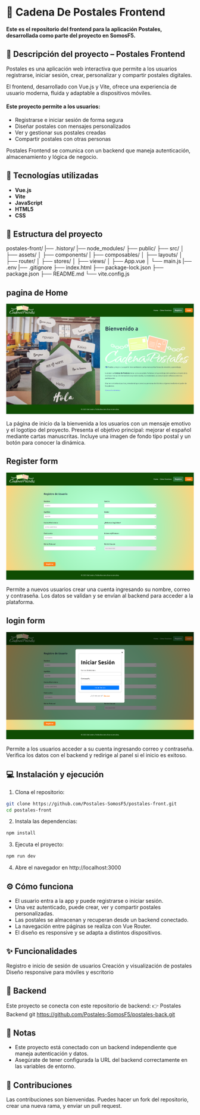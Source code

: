 # 🌸 Cadena De Postales Frontend

#### Este es el repositorio del frontend para la aplicación **Postales**, desarrollada como parte del proyecto en SomosF5.

## 📌 Descripción del proyecto – Postales Frontend

Postales es una aplicación web interactiva que permite a los usuarios registrarse, iniciar sesión, crear, personalizar y compartir postales digitales.

El frontend, desarrollado con Vue.js y Vite, ofrece una experiencia de usuario moderna, fluida y adaptable a dispositivos móviles.

#### Este proyecto permite a los usuarios:

- Registrarse e iniciar sesión de forma segura
- Diseñar postales con mensajes personalizados
- Ver y gestionar sus postales creadas
- Compartir postales con otras personas

Postales Frontend se comunica con un backend que maneja autenticación, almacenamiento y lógica de negocio.

## 🚀 Tecnologías utilizadas

- **Vue.js**
- **Vite**
- **JavaScript**
- **HTML5**
- **CSS**

## 📁 Estructura del proyecto

postales-front/
|── .history/
|── node_modules/
├── public/
├── src/
│ ├── assets/
│ ├── components/
| ├── composables/
│ ├── layouts/
│ ├── router/
│ ├── stores/
│ ├── views/
│ ├── App.vue
│ └── main.js
|── .env
|── .gitignore
├── index.html
├── package-lock.json
├── package.json
├── README.md
└── vite.config.js

## pagina de Home
![Home Page](src/assets/img/home.png)

La página de inicio da la bienvenida a los usuarios con un mensaje emotivo y el logotipo del proyecto. Presenta el objetivo principal: mejorar el español mediante cartas manuscritas. Incluye una imagen de fondo tipo postal y un botón para conocer la dinámica.

## Register form
![register form](src/assets/img/registerform.png)

Permite a nuevos usuarios crear una cuenta ingresando su nombre, correo y contraseña. Los datos se validan y se envían al backend para acceder a la plataforma.

## login form
![login form](src/assets/img/loginform.png)

Permite a los usuarios acceder a su cuenta ingresando correo y contraseña. Verifica los datos con el backend y redirige al panel si el inicio es exitoso.

## 💻 Instalación y ejecución

1. Clona el repositorio:

```bash
git clone https://github.com/Postales-SomosF5/postales-front.git
cd postales-front
```
2. Instala las dependencias:
```bash
npm install
```
3. Ejecuta el proyecto:
```bash
npm run dev
```
4. Abre el navegador en http://localhost:3000

## ⚙️ Cómo funciona

- El usuario entra a la app y puede registrarse o iniciar sesión.
- Una vez autenticado, puede crear, ver y compartir postales personalizadas.
- Las postales se almacenan y recuperan desde un backend conectado.
- La navegación entre páginas se realiza con Vue Router.
- El diseño es responsive y se adapta a distintos dispositivos.

## ✨ Funcionalidades

Registro e inicio de sesión de usuarios
Creación y visualización de postales
Diseño responsive para móviles y escritorio

## 🔗 Backend

Este proyecto se conecta con este repositorio de backend:
👉 Postales Backend git https://github.com/Postales-SomosF5/postales-back.git

## 📌 Notas

- Este proyecto está conectado con un backend independiente que maneja autenticación y datos.
- Asegúrate de tener configurada la URL del backend correctamente en las variables de entorno.

## 🙌 Contribuciones

Las contribuciones son bienvenidas. Puedes hacer un fork del repositorio, crear una nueva rama, y enviar un pull request.